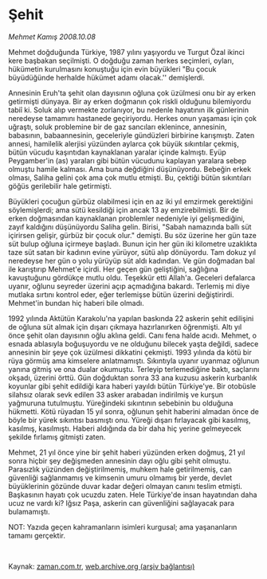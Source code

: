 # Şehit

*Mehmet Kamış 2008.10.08*

<tr><td class="metin" colspan="2" style="padding-top: 20px; padding-left: 5px; padding-right: 10px;">Mehmet doğduğunda Türkiye, 1987 yılını yaşıyordu ve Turgut Özal ikinci kere başbakan seçilmişti. O doğduğu zaman herkes seçimleri, oyları, hükümetin kurulmasını konuştuğu için evin büyükleri "Bu çocuk büyüdüğünde herhalde hükümet adamı olacak.'' demişlerdi.</td></tr><tr><td class="metin" colspan="2" style="padding-top: 20px; padding-left: 5px; padding-right: 10px;"><p>Annesinin Eruh'ta şehit olan dayısının oğluna çok üzülmesi onu bir ay erken getirmişti dünyaya. Bir ay erken doğmanın çok riskli olduğunu bilemiyordu tabiî ki. Soluk alıp vermekte zorlanıyor, bu nedenle hayatının ilk günlerinin neredeyse tamamını hastanede geçiriyordu. Herkes onun yaşaması için çok uğraştı, soluk problemine bir de gaz sancıları eklenince, annesinin, babasının, babaannesinin, geceleriyle gündüzleri birbirine karışmıştı. Zaten annesi, hamilelik alerjisi yüzünden aylarca çok büyük sıkıntılar çekmiş, bütün vücudu kaşıntıdan kaynaklanan yaralar içinde kalmıştı. Eyüp Peygamber'in (as) yaraları gibi bütün vücudunu kaplayan yaralara sebep olmuştu hamile kalması. Ama buna değdiğini düşünüyordu. Bebeğin erkek olması, Saliha gelini çok ama çok mutlu etmişti. Bu, çektiği bütün sıkıntıları göğüs gerilebilir hale getirmişti. 
<p>Büyükleri çocuğun gürbüz olabilmesi için en az iki yıl emzirmek gerektiğini söylemişlerdi; ama sütü kesildiği için ancak 13 ay emzirebilmişti. Bir de erken doğmasından kaynaklanan problemler nedeniyle iyi gelişmediğini, zayıf kaldığını düşünüyordu Saliha gelin. Birisi, "Sabah namazında ballı süt içirirsen gelişir, gürbüz bir çocuk olur." demişti. Bu söz üzerine her gün taze süt bulup oğluna içirmeye başladı. Bunun için her gün iki kilometre uzaklıkta taze süt satan bir kadının evine yürüyor, sütü alıp dönüyordu. Tam dokuz yıl neredeyse her gün o yolu yürüyüp süt aldı kadından. Ve gün doğmadan bal ile karıştırıp Mehmet'e içirdi. Her geçen gün geliştiğini, sağlığına kavuştuğunu gördükçe mutlu oldu. Teşekkür etti Allah'a. Geceleri defalarca uyanır, oğlunu seyreder üzerini açıp açmadığına bakardı. Terlemiş mi diye mutlaka sırtını kontrol eder, eğer terlemişse bütün üzerini değiştirirdi. Mehmet'in bundan hiç haberi bile olmadı. 
<p>1992 yılında Aktütün Karakolu'na yapılan baskında 22 askerin şehit edilişini de oğluna süt almak için dışarı çıkmaya hazırlanırken öğrenmişti. Altı yıl önce şehit olan dayısının oğlu aklına geldi. Canı fena halde acıdı. Mehmet, o esnada ablasıyla boğuşuyordu ve ne olduğunu bilecek yaşta değildi, sadece annesinin bir şeye çok üzülmesi dikkatini çekmişti. 1993 yılında da kötü bir rüya görmüş ama kimselere anlatmamıştı. Sıkıntıyla uyanır uyanmaz oğlunun yanına gitmiş ve ona dualar okumuştu. Terleyip terlemediğine baktı, saçlarını okşadı, üzerini örttü. Gün doğduktan sonra 33 ana kuzusu askerin kurbanlık koyunlar gibi şehit edildiği kara haberi yayıldı bütün Türkiye'ye. Bir otobüsle silahsız olarak sevk edilen 33 asker arabadan indirilmiş ve kurşun yağmuruna tutulmuştu. Yüreğindeki sıkıntının sebebinin bu olduğuna hükmetti. Kötü rüyadan 15 yıl sonra, oğlunun şehit haberini almadan önce de böyle bir yürek sıkıntısı basmıştı onu. Yüreği dışarı fırlayacak gibi kasılmış, kasılmış, kasılmıştı. Haberi aldığında da bir daha hiç yerine gelmeyecek şekilde fırlamış gitmişti zaten. 
<p>Mehmet, 21 yıl önce yine bir şehit haberi yüzünden erken doğmuş, 21 yıl sonra hiçbir şey değişmeden annesinin dayı oğlu gibi şehit olmuştu. Parasızlık yüzünden değiştirilmemiş, muhkem hale getirilmemiş, can güvenliği sağlanmamış ve kimsenin umuru olmamış bir yerde, devlet büyüklerinin gözünde duvar kadar değeri olmayan canını teslim etmişti. Başkasının hayatı çok ucuzdu zaten. Hele Türkiye'de insan hayatından daha ucuz ne vardı ki? Iğsız Paşa, askerin can güvenliğini sağlayacak para bulamamıştı. 
<p>NOT: Yazıda geçen kahramanların isimleri kurgusal; ama yaşananların tamamı gerçektir.
<p><br/></p></p></p></p></p></p></td></tr>

Kaynak: [zaman.com.tr](http://zaman.com.tr/yazar.do?yazino=746798), [web.archive.org (arşiv bağlantısı)](http://web.archive.org/web/20081210144407/http://www.zaman.com.tr:80/yazar.do?yazino=746798)
